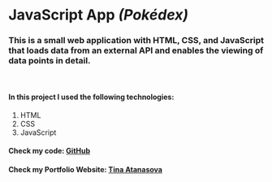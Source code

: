 
# JavaScript App *(Pokédex)*

### This is a small web application with HTML, CSS, and JavaScript that loads data from an external API and enables the viewing of data points in detail.
<br>

#### In this project I used the following technologies:
1. HTML
2. CSS
3. JavaScript

#### Check my code: <a href=https://github.com/Tinnkie/portfolio-website target="_blank"> GitHub </a>
#### Check my Portfolio Website: <a href=https://tina-atanasova.netlify.app/index.html target="_blank"> Tina Atanasova </a>